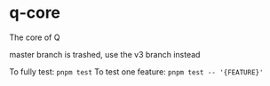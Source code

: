 # q-core
The core of Q

master branch is trashed, use the v3 branch instead

To fully test: `pnpm test`
To test one feature: `pnpm test -- '{FEATURE}'`
